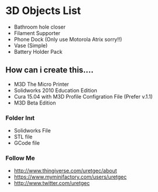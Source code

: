 # 3D Objects List
- Bathroom hole closer
- Filament Supporter
- Phone Dock (Only use Motorola Atrix sorry!!)
- Vase (Simple)
- Battery Holder Pack

## How can i create this....
- M3D The Micro Printer
- Solidworks 2010 Education Edition
- Cura 15.04 with M3D Profile Configration File (Prefer v.1.1) 
- M3D Beta Edition 

### Folder Inıt
- Solidworks File
- STL file
- GCode file

### Follow Me
- http://www.thingiverse.com/uretgec/about
- https://www.myminifactory.com/users/uretgec
- http://www.twitter.com/uretgec
